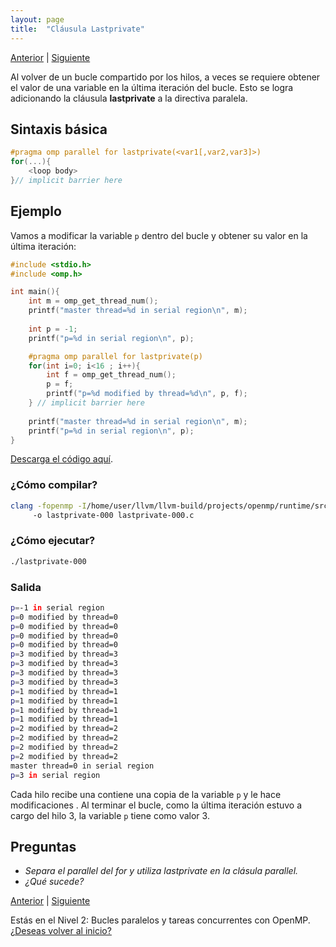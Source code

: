 ```yaml
---
layout: page
title:  "Cláusula Lastprivate"
---
```

[Anterior](firstprivate-000.html) | [Siguiente](schedule-000.html)

Al volver de un bucle compartido por los hilos, a veces se requiere obtener el valor de una variable en la última iteración del bucle. Esto se logra adicionando la cláusula **lastprivate** a la directiva paralela. 

## Sintaxis básica
```c
#pragma omp parallel for lastprivate(<var1[,var2,var3]>)
for(...){
    <loop body>
}// implicit barrier here
``` 
## Ejemplo
Vamos a modificar la variable `p` dentro del bucle y obtener su valor en la última iteración:
```c
#include <stdio.h>
#include <omp.h>

int main(){
    int m = omp_get_thread_num();
    printf("master thread=%d in serial region\n", m);
    
    int p = -1;
    printf("p=%d in serial region\n", p);

    #pragma omp parallel for lastprivate(p)
    for(int i=0; i<16 ; i++){
        int f = omp_get_thread_num();
        p = f;
        printf("p=%d modified by thread=%d\n", p, f);
    } // implicit barrier here
    
    printf("master thread=%d in serial region\n", m);
    printf("p=%d in serial region\n", p);
}
```
[Descarga el código aquí](../codigo/lastprivate-000.c).

### ¿Cómo compilar?
```bash
clang -fopenmp -I/home/user/llvm/llvm-build/projects/openmp/runtime/src/ 
     -o lastprivate-000 lastprivate-000.c
```
### ¿Cómo ejecutar?
```bash
./lastprivate-000 
```
### Salida
```bash
p=-1 in serial region
p=0 modified by thread=0
p=0 modified by thread=0
p=0 modified by thread=0
p=0 modified by thread=0
p=3 modified by thread=3
p=3 modified by thread=3
p=3 modified by thread=3
p=3 modified by thread=3
p=1 modified by thread=1
p=1 modified by thread=1
p=1 modified by thread=1
p=1 modified by thread=1
p=2 modified by thread=2
p=2 modified by thread=2
p=2 modified by thread=2
p=2 modified by thread=2
master thread=0 in serial region
p=3 in serial region

```
Cada hilo recibe una contiene una copia de la variable `p` y le hace modificaciones . Al terminar el bucle, como la última iteración estuvo a cargo del hilo 3, la  variable `p` tiene como valor 3.

## Preguntas

* _Separa el parallel del for y utiliza lastprivate en la clásula parallel._
* _¿Qué sucede?_

[Anterior](firstprivate-000.html) | [Siguiente](schedule-000.html)

<div class=coursetitle>Estás en el Nivel 2: Bucles paralelos y tareas concurrentes con OpenMP. <a href="main.html">¿Deseas volver al inicio?</a> </div>